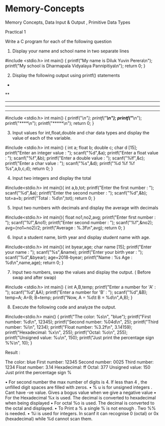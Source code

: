 # Memory-Concepts
Memory Concepts, Data Input &amp; Output , Primitive Data Types

Practical 1

Write a C program for each of the following question


1. Display your name and school name in two separate lines

#include <stdio.h>
int main()
{
    printf("My name is Diluk Yuvin Perera\n");
    printf("My school is Dharmapala Vidyalaya Pannipitiya\n");
    return 0;
}

2. Display the following output using printf() statements

*
**
***
****
*****

#include <stdio.h>
int main()
{
    printf("*\n");
    printf("**\n");
    printf("***\n");
    printf("****\n");
    printf("*****\n");
    return 0;
}

3. Input values for int,float,double and char data types and display the value of each of the variable.

#include <stdio.h>
int main()
{
    int a;
    float b;
    double c;
    char d [15];
    printf("Enter an integer value : ");
    scanf("%d",&a);
    printf("Enter a float value : ");
    scanf("%f",&b);
    printf("Enter a double value : ");
    scanf("%lf",&c);
    printf("Enter a char value : ");
    scanf("%s",&d);
    printf("%d  %f  %f  %s",a,b,c,d);
    return 0;
}

4. Input two integers and display the total

#include<stdio.h>
int main(){
    int a,b,tot;
    printf("Enter the first number : ");
    scanf("%d",&a);
    printf("Enter the second number : ");
    scanf("%d",&b);
    tot=a+b;
    printf("Total : %d\n",tot);
    return 0;
}

5. Input two numbers with decimals and display the average with decimals 

#include<stdio.h>
int main(){
    float no1,no2,avg;
    printf("Enter first number : ");
    scanf("%f",&no1);
    printf("Enter second number : ");
    scanf("%f",&no2);
    avg=(no1+no2)/2;
    printf("Average : %.3f\n",avg);
    return 0;
}

6. Input a student name, birth year and display student name with age.

#include<stdio.h>
int main(){
    int byear,age;
    char name [15];
    printf("Enter your name : ");
    scanf("%s",&name);
    printf("Enter your birth year : ");
    scanf("%d",&byear);
    age=2018-byear;
    printf("Name : %s  Age : %d\n",name,age);
    return 0;
}



7. Input two numbers, swap the values and display the output. ( Before swap and after swap)

#include <stdio.h>
int main()
{
int A,B,temp;
printf("Enter a number for 'A' : ");
scanf("%d",&A);
printf("Enter a number for 'B' : ");
scanf("%d",&B);
temp=A;
A=B;
B=temp;
printf("Now, A = %d\t B = %d\n",A,B);
}

8. Execute the following code and analyze the output.

#include<stdio.h>
main()
{
	printf("The color: %s\n", "blue");
	printf("First number: %d\n", 12345);
	printf("Second number: %04d\n", 25);
	printf("Third number: %i\n", 1234);
	printf("Float number: %3.2f\n", 3.14159);
	printf("Hexadecimal: %x\n", 255);
	printf("Octal: %o\n", 255);
	printf("Unsigned value: %u\n", 150);
	printf("Just print the percentage sign %%\n", 10);
}

Result : 

The color: blue
First number: 12345
Second number: 0025
Third number: 1234
Float number: 3.14
Hexadecimal: ff
Octal: 377
Unsigned value: 150
Just print the percentage sign %

• For second number  the max number of digits is 4. If less than 4 , the unfilled digit spaces are filled with zeros.
• % u is for unsigned integers . Cant have -ve value. Gives a bogus value when  we give a negative value
• For the Hexadecimal %x is used. The decimal is converted to hexadecimal when being displayed 
• For  octal %o is used. The decimal is converted to the octal and displayed.
• To Print a % a single % is not enough . Two %% is needed.
• %i is used for integers. In scanf it can recognise 0 (octal) or 0x (hexadecimal) while %d cannot scan them.

